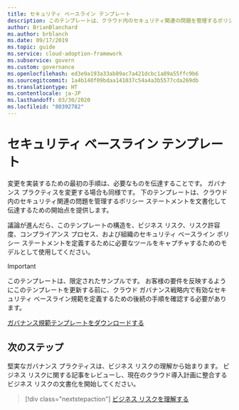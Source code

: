 ```yaml
---
title: セキュリティ ベースライン テンプレート
description: このテンプレートは、クラウド内のセキュリティ関連の問題を管理するポリシー ステートメントを文書化して伝達するための開始点として使用します。
author: BrianBlanchard
ms.author: brblanch
ms.date: 09/17/2019
ms.topic: guide
ms.service: cloud-adoption-framework
ms.subservice: govern
ms.custom: governance
ms.openlocfilehash: ed3e9a193a33ab89ac7a421dcbc1a89a55ffc9b6
ms.sourcegitcommit: 1a4b140f09bdaa141037c54a4a3b5577cda269db
ms.translationtype: HT
ms.contentlocale: ja-JP
ms.lasthandoff: 03/30/2020
ms.locfileid: "80392782"
---
```

# <a name="security-baseline-template"></a>セキュリティ ベースライン テンプレート

変更を実装するための最初の手順は、必要なものを伝達することです。 ガバナンス プラクティスを変更する場合も同様です。 下のテンプレートは、クラウド内のセキュリティ関連の問題を管理するポリシー ステートメントを文書化して伝達するための開始点を提供します。

議論が進んだら、このテンプレートの構造を、ビジネス リスク、リスク許容度、コンプライアンス プロセス、および組織のセキュリティ ベースライン ポリシー ステートメントを定義するために必要なツールをキャプチャするためのモデルとして使用してください。

> [!IMPORTANT]
> このテンプレートは、限定されたサンプルです。 お客様の要件を反映するようにこのテンプレートを更新する前に、クラウド ガバナンス戦略内で有効なセキュリティ ベースライン規範を定義するための後続の手順を確認する必要があります。

[ガバナンス規範テンプレートをダウンロードする](https://archcenter.blob.core.windows.net/cdn/fusion/governance/Security%20Baseline%20Discipline%20Template.docx)

## <a name="next-steps"></a>次のステップ

堅実なガバナンス プラクティスは、ビジネス リスクの理解から始まります。 ビジネス リスクに関する記事をレビューし、現在のクラウド導入計画に整合するビジネス リスクの文書化を開始してください。

> [!div class="nextstepaction"]
> [ビジネス リスクを理解する](./business-risks.md)
